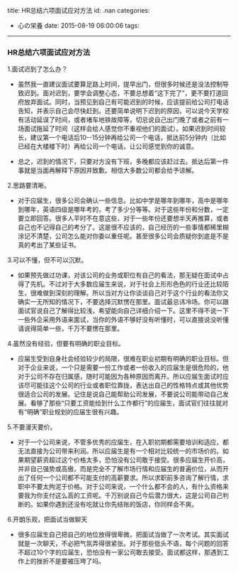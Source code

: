 title: HR总结六项面试应对方法
id: .nan
categories:
  - 心の栄養
date: 2015-08-19 06:00:06
tags:
---
### HR总结六项面试应对方法
1.面试迟到了怎么办？

* 虽然我一直建议面试要算足路上时间，提早出门，但很多时候还是没法控制导致迟到。面对迟到，要学会调整心态，不要总想着“这下完了”，更不要打道回府放弃面试。同时，当预见到自己有可能迟到的时候，应该提前给公司打电话告知，并表示自己会尽快赶到。还要简单说明下迟到的原因，可以说今天学校有活动延误了时间，或者堵车地铁故障等，切忌说自己出门晚了或者之前有一场面试拖延了时间（这样会给人感觉你不重视他们的面试）。如果迟到时间较长，建议第一个电话后10--15分钟再给公司一个电话，抵达前5分钟内（比如已经在大楼楼下时）再给公司一个电话，让公司感觉到你的诚意。

* 总之，迟到的情况下，只要对方没有下班，多晚都应该赶过去。抵达后第一件事就是当面再解释下原因并致歉。相信大多数公司都会给予谅解。

2.思路要清晰。

* 对于应届生，很多公司会确认一些信息。比如中学是哪年到哪年，高中是哪年到哪年，英语四级是哪年考的，考了多少分等等。对于这些年份和分数，一定要立即回答。很多人平时不在意这些，对于一些年份还要想半天再推算，或者自己也不记得自己的考分了。这是很不应该的，自己经历的一些事情都稀里糊涂记不清楚，公司怎么能对你委以重任呢。甚至很多公司会质疑你到底是不是真的考出了某些证书。

3.可以不懂，但不可以沉默。

* 如果预先做过功课，对该公司的业务或职位有自己的看法，那无疑在面试中占得了先机。不过对于大多数应届生来说，对于社会上形形色色的行业还比较陌生，很难做到深刻的理解。所以当对方让你谈谈自己对于这个行业的看法你又确实一无所知的情况下，不要选择沉默愣在那里。面试最忌讳冷场。你可以跟面试官说自己了解得比较浅，希望能向自己详细介绍一下。这里不得不说一下一些外企采用外语来面试，当你的外语不够好没有听懂时，可以直接说没听懂请说得简单一些，千万不要愣在那里。

4.虽然没有经验，但要有明确的职业目标。

* 应届生受到自身社会经验较少的局限，很难在职业初期有明确的职业目标。但对于企业来说，一个只是需要一份工作或者一份收入的应届生是很危险的，他对于公司不存在归属感，随时可能因为各种原因而离开。所以应届生面试时应该尽可能往这个公司的行业或者职位靠拢，表达出自己的性格特点或其他优势很适合公司的发展。记住是说自己能帮助公司发展，不要说公司能带动自己发展。看够了那些“只要工资能给到什么工作都行”的应届生，面试官们往往就对有“明确”职业规划的应届生很有兴趣。

5.不要漫天要价。

* 对于一个公司来说，不管多优秀的应届生，在入职初期都需要培训和适应，都无法直接为公司带来利润。所以应届生是有一个相对比较统一的市场价的。如果期望薪资超过这个价格太多，恐怕没有公司敢于接受。很多应届生开价高，并非自己强势或高傲，而是完全不了解市场行情和应届生的普遍价位，从而开出了任何一个公司都不可能支付的高薪要求。所以求职前多咨询了解行情，求职中不要太拘泥于价格。对于公司来说，一个什么都不会的人，有什么资格来要我为你支付这么高的工资呢。千万别说自己今后潜力很大，这是公司自己判断的。如果你遇到还没有吃就让你先结账的饭店，你同样会不爽。

6.开朗乐观，把面试当做聊天

* 很多应届生自己把自己的地位放得很卑微，把面试当做了一次考试。其实面试就是一次聊天，不必把气氛弄得很紧张。对于那些低头不语，每个问题的回答不超过10个字的应届生，恐怕没有一家公司敢去接受。面试都这样，那遇到工作上的挫折不是要被压垮了吗。